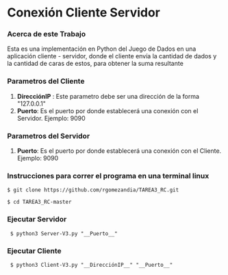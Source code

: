 # Conexión Cliente Servidor



### Acerca de este Trabajo

Esta es una implementación en Python del Juego de Dados en una aplicación cliente - servidor, donde el cliente envía la cantidad de dados y la cantidad de caras de estos, para obtener la suma resultante


### Parametros del Cliente   

1. __DirecciónIP__ : Este parametro debe ser una dirección de la forma "127.0.0.1"
2. __Puerto__: Es el puerto por donde establecerá una conexión con el Servidor. Ejemplo: 9090

### Parametros del Servidor   

1. __Puerto__: Es el puerto por donde establecerá una conexión con el Cliente. Ejemplo: 9090

### Instrucciones para correr el programa en una terminal linux

~~~
$ git clone https://github.com/rgomezandia/TAREA3_RC.git
~~~

~~~
$ cd TAREA3_RC-master
~~~

### Ejecutar Servidor
~~~
 $ python3 Server-V3.py "__Puerto__"
~~~

### Ejecutar Cliente
~~~
 $ python3 Client-V3.py "__DirecciónIP__" "__Puerto__"
~~~


